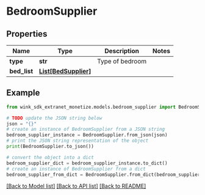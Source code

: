# BedroomSupplier


## Properties

Name | Type | Description | Notes
------------ | ------------- | ------------- | -------------
**type** | **str** | Type of bedroom | 
**bed_list** | [**List[BedSupplier]**](BedSupplier.md) |  | 

## Example

```python
from wink_sdk_extranet_monetize.models.bedroom_supplier import BedroomSupplier

# TODO update the JSON string below
json = "{}"
# create an instance of BedroomSupplier from a JSON string
bedroom_supplier_instance = BedroomSupplier.from_json(json)
# print the JSON string representation of the object
print(BedroomSupplier.to_json())

# convert the object into a dict
bedroom_supplier_dict = bedroom_supplier_instance.to_dict()
# create an instance of BedroomSupplier from a dict
bedroom_supplier_from_dict = BedroomSupplier.from_dict(bedroom_supplier_dict)
```
[[Back to Model list]](../README.md#documentation-for-models) [[Back to API list]](../README.md#documentation-for-api-endpoints) [[Back to README]](../README.md)


